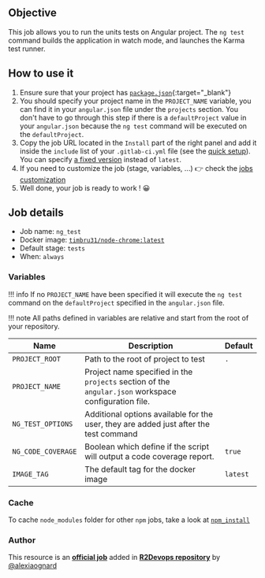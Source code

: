 ## Objective

This job allows you to run the units tests on Angular project. The `ng test` command builds the application in watch mode, and launches the Karma test runner.

## How to use it

1. Ensure sure that your project has 
   [`package.json`](https://docs.npmjs.com/cli/v6/configuring-npm/package-json){:target="_blank"}
1. You should specify your project name in the `PROJECT_NAME` variable, you can find it in your `angular.json` file under the `projects` section. You don't have to go through this step if there is a `defaultProject` value in your `angular.json` because the `ng test` command will be executed on the  `defaultProject`.
1. Copy the job URL located in the `Install` part of the right panel and add it inside the `include` list of your `.gitlab-ci.yml` file (see the [quick setup](/use-the-hub/#quick-setup)). You can specify [a fixed version](#changelog) instead of `latest`.
1. If you need to customize the job (stage, variables, ...) 👉 check the [jobs
   customization](/use-the-hub/#jobs-customization)
1. Well done, your job is ready to work ! 😀

## Job details

* Job name: `ng_test`
* Docker image:
[`timbru31/node-chrome:latest`](https://hub.docker.com/r/timbru31/node-chrome/)
* Default stage: `tests`
* When: `always`

### Variables

!!! info
    If no `PROJECT_NAME` have been specified it will execute the `ng test` command on the `defaultProject` specified in the `angular.json` file.

!!! note
    All paths defined in variables are relative and start from the root of your
    repository.

| Name | Description | Default |
| ---- | ----------- | ------- |
| `PROJECT_ROOT` | Path to the root of project to test  | `.` |
| `PROJECT_NAME` | Project name specified in the `projects` section of the `angular.json` workspace configuration file. | ` ` |
| `NG_TEST_OPTIONS` | Additional options available for the user, they are added just after the test command | ` ` |
| `NG_CODE_COVERAGE` | 	Boolean which define if the script will output a code coverage report. | `true` |
| `IMAGE_TAG` | The default tag for the docker image | `latest`  |


### Cache

To cache `node_modules` folder for other `npm` jobs, take a look at [`npm_install`](/jobs/others/npm_install/#cache)



### Author
This resource is an **[official job](https://docs.r2devops.io/faq-labels/)** added in [**R2Devops repository**](https://gitlab.com/r2devops/hub) by [@alexiaognard](https://gitlab.com/alexiaognard)